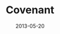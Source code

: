 ---
layout: music 
title: "Covenant"
series: "GoodSex"
date: 2013-05-20 
description: "Chuck Mingo talks about God's design for good sex. (This message contains adult content.)"
audio: "http://www.crossroads.net/players/media/hq/goodsex_01.mp3"
audio-duration: "53:18"
src: "http://www.crossroads.net/players/media/mediumHz/190x110_GoodSex.jpg"
---